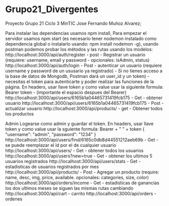 # Grupo21_Divergentes

Proyecto Grupo 21 Ciclo 3 MinTIC
Jose Fernando Muñoz Alvarez;


Para instalar las dependencias usamos npm install, 
Para empezar el servidor usamos npm start (es necesario tener nodemon instalado como dependencia global o instalarlo usando: npm install nodemon -g),
usando postman podemos probar los métodos y las rutas usando los modelos:
http://localhost:3000/api/auth/register - post - Registrar un usuario (requiere: username, email y password - opcionales: isAdmin, status)
http://localhost:3000/api/auth/login - Post - autenticar un usuario (requiere username y password de un ususario ya registrado) - Si no tienes acceso a la base de datos de Mongodb, Postman dará un user_id y un token) - necesitas el token para autenticarte y poder realizar las funciones de la página. En headers, usar llave token y como value usar la siguiente formula: Bearer token - (importante el espacio despues del Bearer)
http://localhost:3000/api/users/6165b1a04465731419fcb175 - Get - obtener usuario
http://localhost:3000/api/users/6165b1a04465731419fcb175 - Post - actualizar usuario
http://localhost:3000/api/products/ - get - Obtener todos los productos

Admin
Logearse como admin y guardar el token. En headers, usar llave token y como value usar la sguiente formula: Bearer + " " + token
{
"username": "admin",
"password": "1234"
}
http://localhost:3000/api/users/find/6165c0db8d44551212aeb69b - Get -  se puede reemplazar el id por el de cualquier usuario
http://localhost:3000/api/users/ - Get - obtener todos los usuarios
http://localhost:3000/api/users?new=true - Get - obtener los ultimos 5 usuarios registrados
http://localhost:3000/api/users/stats - Get - estadisticas de usuarios registrados por mes
http://localhost:3000/api/products/ - Post - Agregar un producto (require: name, desc, img, price, available. opcionales: categories, size, color)
http://localhost:3000/api/orders/income - Get - estadisticas de ganancias los dos ultimos meses
se siguen las mismas rutas cambiando 
http://localhost:3000/api/cart - carrito
http://localhost:3000/api/orders - ordenes
